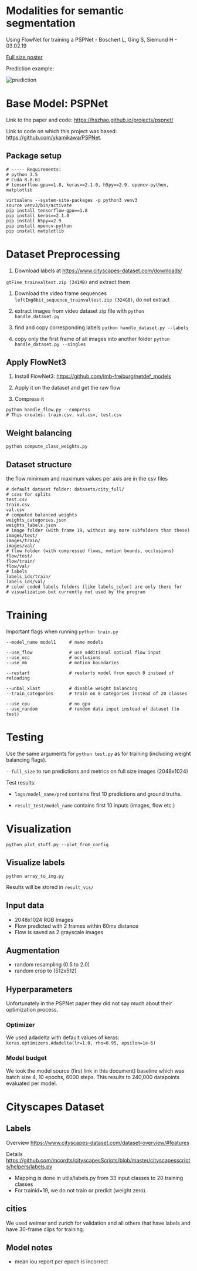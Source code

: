 # Modalities for semantic segmentation

Using FlowNet for training a PSPNet - Boschert L, Ging S, Siemund H - 03.02.19

[Full size poster](docs/ModalitiesForSemanticSegmentation.pdf)

Prediction example:

![prediction](docs/prediction.png)

# Base Model: PSPNet

Link to the paper and code: <https://hszhao.github.io/projects/pspnet/>

Link to code on which this project was based: <https://github.com/ykamikawa/PSPNet>.

## Package setup

```
# ----- Requirements:
# python 3.5
# Cuda 8.0.61
# tensorflow-gpu==1.8, keras==2.1.0, h5py==2.9, opencv-python, matplotlib

virtualenv --system-site-packages -p python3 venv3
source venv3/bin/activate
pip install tensorflow-gpu==1.8
pip install keras==2.1.0
pip install h5py==2.9
pip install opencv-python
pip install matplotlib
```

# Dataset Preprocessing

1. Download labels at <https://www.cityscapes-dataset.com/downloads/>

 `gtFine_trainvaltest.zip (241MB)` and extract them

1. Download the video frame sequences `leftImg8bit_sequence_trainvaltest.zip (324GB)`, do not extract

1. extract images from video dataset zip file with 
`python handle_dataset.py`

1. find and copy corresponding labels
`python handle_dataset.py --labels`

1. copy only the first frame of all images into another folder `python handle_dataset.py --singles`

## Apply FlowNet3

1. Install FlowNet3: <https://github.com/lmb-freiburg/netdef_models>

2. Apply it on the dataset and get the raw flow

3. Compress it

```
python handle_flow.py --compress
# This creates: train.csv, val.csv, test.csv
```

## Weight balancing

`python compute_class_weights.py`

## Dataset structure

the flow minimum and maximum values per axis are in the csv files

```
# default dataset folder: datasets/city_full/
# csvs for splits
test.csv
train.csv
val.csv
# computed balanced weights
weights_categories.json
weights_labels.json
# image folder (with frame 19, without any more subfolders than these)
images/test/
images/train/
images/val/
# flow folder (with compressed flows, motion bounds, occlusions)
flow/test/
flow/train/
flow/val/
# labels
labels_ids/train/
labels_ids/val/
# color coded labels folders (like labels_color) are only there for
# visualization but currently not used by the program 
```

# Training

Important flags when running `python train.py`

```
--model_name model1     # name models

--use_flow              # use additional optical flow input
--use_occ               # occlusions
--use_mb                # motion boundaries

--restart               # restarts model from epoch 0 instead of reloading

--unbal_xlast    		# disable weight balancing
--train_categories      # train on 8 categories instead of 20 classes

--use_cpu               # no gpu
--use_random            # random data input instead of dataset (to test)
```

# Testing

Use the same arguments for `python test.py` as for training (including weight balancing flags).

`--full_size` to run predictions and metrics on full size images (2048x1024)

Test results:

- `logs/model_name/pred` contains first 10 predictions and ground truths.

- `result_test/model_name` contains first 10 inputs (images, flow etc.)

# Visualization

`python plot_stuff.py --plot_from_config`

## Visualize labels

`python array_to_img.py`

Results will be stored in `result_vis/`

## Input data

- 2048x1024 RGB Images
- Flow predicted with 2 frames within 60ms distance
- Flow is saved as 2 grayscale images

## Augmentation

- random resampling (0.5 to 2.0)
- random crop to (512x512)

## Hyperparameters 

Unfortunately in the PSPNet paper they did not say much about their optimization process.

### Optimizer

We used adadelta with default values of keras: `keras.optimizers.Adadelta(lr=1.0, rho=0.95, epsilon=1e-6)`

### Model budget

We took the model source (first link in this document) baseline which was batch size 4, 10 epochs, 6000 steps. This results to 240,000 datapoints evaluated per model.

# Cityscapes Dataset

## Labels

Overview <https://www.cityscapes-dataset.com/dataset-overview/#features>

Details <https://github.com/mcordts/cityscapesScripts/blob/master/cityscapesscripts/helpers/labels.py>

- Mapping is done in utils/labels.py from 33 input classes to 20 training classes
- For trainid=19, we do not train or predict (weight zero).

## cities

We used weimar and zurich for validation and all others that have labels and have 30-frame clips for training.

## Model notes

- mean iou report per epoch is incorrect
